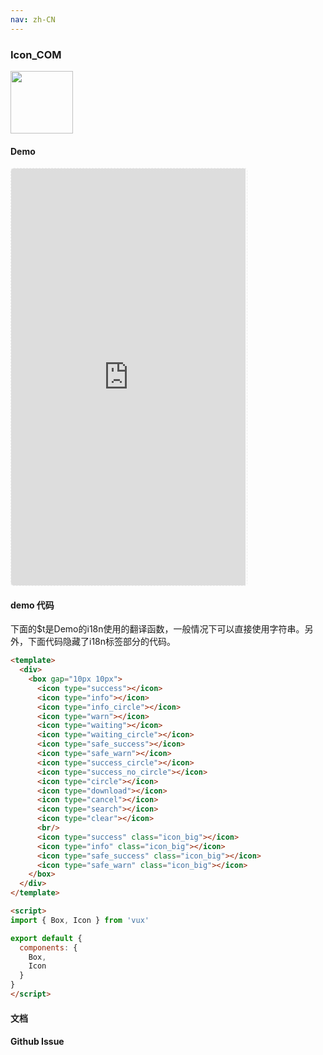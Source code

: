 ```yaml
---
nav: zh-CN
---
```



### Icon_COM

<img width="100" src="http://qr.topscan.com/api.php?text=http%3A%2F%2Fvux.li%2Fdemos%2Fv2%2F%23%2Fcomponent%2Ficon"/>

#### Demo

 <div style="width:377px;height:667px;display:inline-block;border:1px dashed #ececec;border-radius:5px;overflow:hidden;">
   <iframe src="http://vux.li/demos/v2/#/component/icon" width="375" height="667" border="0" frameborder="0"></iframe>
 </div>

#### demo 代码

<p class="tip">下面的$t是Demo的i18n使用的翻译函数，一般情况下可以直接使用字符串。另外，下面代码隐藏了i18n标签部分的代码。</p>

``` html
<template>
  <div>
    <box gap="10px 10px">
      <icon type="success"></icon>
      <icon type="info"></icon>
      <icon type="info_circle"></icon>
      <icon type="warn"></icon>
      <icon type="waiting"></icon>
      <icon type="waiting_circle"></icon>
      <icon type="safe_success"></icon>
      <icon type="safe_warn"></icon>
      <icon type="success_circle"></icon>
      <icon type="success_no_circle"></icon>
      <icon type="circle"></icon>
      <icon type="download"></icon>
      <icon type="cancel"></icon>
      <icon type="search"></icon>
      <icon type="clear"></icon>
      <br/>
      <icon type="success" class="icon_big"></icon>
      <icon type="info" class="icon_big"></icon>
      <icon type="safe_success" class="icon_big"></icon>
      <icon type="safe_warn" class="icon_big"></icon>
    </box>
  </div>
</template>

<script>
import { Box, Icon } from 'vux'

export default {
  components: {
    Box,
    Icon
  }
}
</script>

```
#### 文档

#### Github Issue